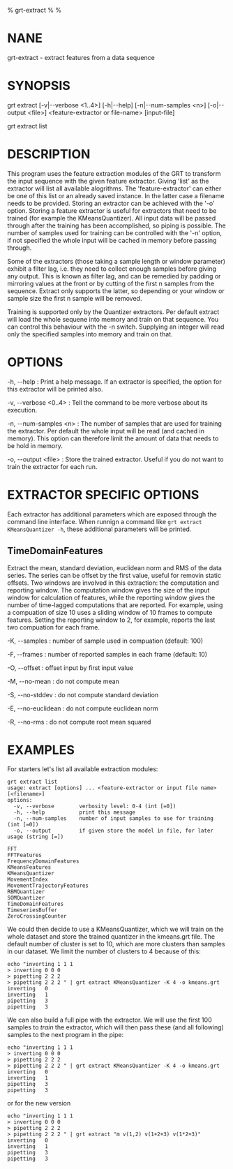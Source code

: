 % grt-extract
% 
% 

# NANE

 grt-extract - extract features from a data sequence

# SYNOPSIS
 grt extract [-v|--verbose \<1..4\>] [-h|--help] [-n|--num-samples \<n\>]
             [-o|--output \<file\>]
              \<feature-extractor or file-name\> [input-file]

 grt extract list

# DESCRIPTION
 This program uses the feature extraction modules of the GRT to transform the input sequence with the given feature extractor. Giving 'list' as the extractor will list all available alogrithms. The 'feature-extractor' can either be one of this list or an already saved instance. In the latter case a filename needs to be provided. Storing an extractor can be achieved with the '-o' option. Storing a feature extractor is useful for extractors that need to be trained (for example the KMeansQuantizer). All input data will be passed through after the training has been accomplished, so piping is possible. The number of samples used for training can be controlled with the '-n' option, if not specified the whole input will be cached in memory before passing through.

 Some of the extractors (those taking a sample length or window parameter) exhibit a filter lag, i.e. they need to collect enough samples before giving any output. This is known as filter lag, and can be remedied by padding or mirroring values at the front or by cutting of the first n samples from the sequence. Extract only supports the latter, so depending or your window or sample size the first n sample will be removed.

 Training is supported only by the Quantizer extractors. Per default extract will load the whole sequene into memory and train on that sequence. You can control this behaviour with the -n switch. Supplying an integer will read only the specified samples into memory and train on that.

# OPTIONS
-h, --help
:   Print a help message. If an extractor is specified, the option for this extractor will be printed also.
 
-v, --verbose \<0..4\>
:   Tell the command to be more verbose about its execution.

-n, --num-samples \<n\>
:   The number of samples that are used for training the extractor. Per default the whole input will be read (and cached in memory). This option can therefore limit the amount of data that needs to be hold in memory.

-o, --output \<file\>
:   Store the trained extractor. Useful if you do not want to train the extractor for each run.

# EXTRACTOR SPECIFIC OPTIONS

 Each extractor has additional parameters which are exposed through the command line interface. When runnign a command like `grt extract KMeansQuantizer -h`, these additional parameters will be printed.

## TimeDomainFeatures

 Extract the mean, standard deviation, euclidean norm and RMS of the data series. The series can be offset by the first value, useful for removin static offsets. Two windows are involved in this extraction: the computation and reporting window. The computation window gives the size of the input window for calculation of features, while the reporting window gives the number of time-lagged computations that are reported. For example, using a compuation of size 10 uses a sliding window of 10 frames to compute features. Setting the reporting window to 2, for example, reports the last two compuation for each frame.

-K, --samples
:   number of sample used in compuation (default: 100)

-F, --frames
:   number of reported samples in each frame (default: 10)

-O, --offset
:   offset input by first input value

-M, --no-mean
:   do not compute mean

-S, --no-stddev
:   do not compute standard deviation

-E, --no-euclidean
:   do not compute euclidean norm

-R, --no-rms
:   do not compute root mean squared


# EXAMPLES

 For starters let's list all available extraction modules:
    
    grt extract list
    usage: extract [options] ... <feature-extractor or input file name> [<filename>] 
    options:
      -v, --verbose        verbosity level: 0-4 (int [=0])
      -h, --help           print this message
      -n, --num-samples    number of input samples to use for training (int [=0])
      -o, --output         if given store the model in file, for later usage (string [=])
    
    FFT
    FFTFeatures
    FrequencyDomainFeatures
    KMeansFeatures
    KMeansQuantizer
    MovementIndex
    MovementTrajectoryFeatures
    RBMQuantizer
    SOMQuantizer
    TimeDomainFeatures
    TimeseriesBuffer
    ZeroCrossingCounter

 We could then decide to use a KMeansQuantizer, which we will train on the whole dataset and store the trained quantizer in the kmeans.grt file. The default number of cluster is set to 10, which are more clusters than samples in our dataset. We limit the number of clusters to 4 because of this:

    echo "inverting 1 1 1
    > inverting 0 0 0
    > pipetting 2 2 2
    > pipetting 2 2 2 " | grt extract KMeansQuantizer -K 4 -o kmeans.grt
    inverting	0
    inverting	1
    pipetting	3
    pipetting	3

 We can also build a full pipe with the extractor. We will use the first 100 samples to *train* the extractor, which will then pass these (and all following) samples to the next program in the pipe:

    echo "inverting 1 1 1
    > inverting 0 0 0
    > pipetting 2 2 2
    > pipetting 2 2 2 " | grt extract KMeansQuantizer -K 4 -o kmeans.grt
    inverting	0
    inverting	1
    pipetting	3
    pipetting	3

 or for the new version

    echo "inverting 1 1 1
    > inverting 0 0 0
    > pipetting 2 2 2
    > pipetting 2 2 2 " | grt extract "m v(1,2) v(1+2+3) v(1*2+3)"
    inverting	0
    inverting	1
    pipetting	3
    pipetting	3


